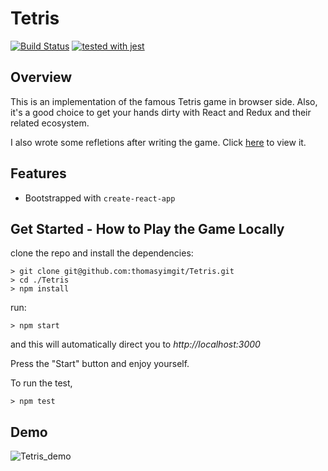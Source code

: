 # Tetris

[![Build Status](https://travis-ci.org/thomasyimgit/Tetris.svg?branch=master)](https://travis-ci.org/thomasyimgit/Tetris)
[![tested with jest](https://img.shields.io/badge/tested_with-jest-99424f.svg)](https://github.com/facebook/jest)

## Overview

This is an implementation of the famous Tetris game in browser side. Also, it's a good choice to get your hands dirty with React and Redux and their related ecosystem.

I also wrote some refletions after writing the game. Click [here](https://thomasyimgit.github.io/2017/07/23/What-I-learned-During-Writing-the-Tetris-Game/) to view it.

## Features

* Bootstrapped with `create-react-app`

## Get Started - How to Play the Game Locally

clone the repo and install the dependencies:

```
> git clone git@github.com:thomasyimgit/Tetris.git
> cd ./Tetris
> npm install
```

run:
```
> npm start
```
and this will automatically direct you to *http://localhost:3000*

Press the "Start" button and enjoy yourself.

To run the test,

```
> npm test
```

## Demo

![Tetris_demo](https://i.loli.net/2017/07/20/5970bb6047f79.gif)
